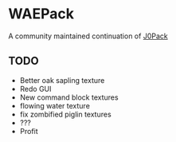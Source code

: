 # WAEPack
A community maintained continuation of [J0Pack](https://www.planetminecraft.com/texture-pack/j0pack/)

## TODO
- Better oak sapling texture
- Redo GUI
- New command block textures
- flowing water texture
- fix zombified piglin textures
- ???
- Profit
